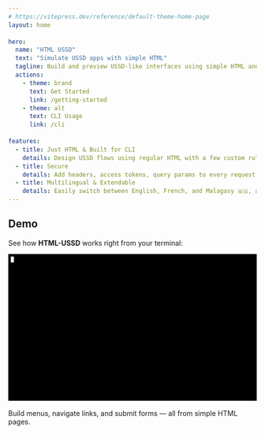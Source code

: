 ```yaml
---
# https://vitepress.dev/reference/default-theme-home-page
layout: home

hero:
  name: "HTML USSD"
  text: "Simulate USSD apps with simple HTML"
  tagline: Build and preview USSD-like interfaces using simple HTML and run them in your terminal.
  actions:
    - theme: brand
      text: Get Started
      link: /getting-started
    - theme: alt
      text: CLI Usage
      link: /cli

features:
  - title: Just HTML & Built for CLI
    details: Design USSD flows using regular HTML with a few custom rules — no need for a new DSL — run them from your terminal using local files or remote URLs.
  - title: Secure
    details: Add headers, access tokens, query params to every request for full control over external server interactions.
  - title: Multilingual & Extendable
    details: Easily switch between English, French, and Malagasy 🇲🇬, and plug in your own parser (HTML, JSON, XML...) or renderer — thanks to the adapter
---
```


## Demo

See how **HTML-USSD** works right from your terminal:

![Demo](./demo.gif)

Build menus, navigate links, and submit forms — all from simple HTML pages.
